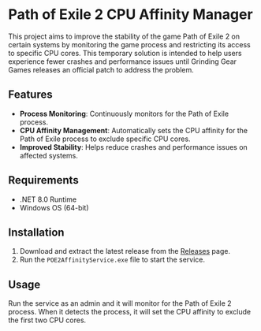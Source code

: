 # Path of Exile 2 CPU Affinity Manager

This project aims to improve the stability of the game Path of Exile 2 on certain systems by monitoring the game process and restricting its access to specific CPU cores. This temporary solution is intended to help users experience fewer crashes and performance issues until Grinding Gear Games releases an official patch to address the problem.

## Features

- **Process Monitoring**: Continuously monitors for the Path of Exile process.
- **CPU Affinity Management**: Automatically sets the CPU affinity for the Path of Exile process to exclude specific CPU cores.
- **Improved Stability**: Helps reduce crashes and performance issues on affected systems.

## Requirements

- .NET 8.0 Runtime
- Windows OS (64-bit)

## Installation

1. Download and extract the latest release from the [Releases](https://github.com/Gaudon/POE2AffinityService/releases) page.
2. Run the `POE2AffinityService.exe` file to start the service.

## Usage

Run the service as an admin and it will monitor for the Path of Exile 2 process. When it detects the process, it will set the CPU affinity to exclude the first two CPU cores.
